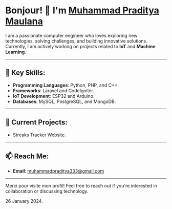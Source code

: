# Bonjour! 👋 I'm [Muhammad Praditya Maulana](https://github.com/mpradityamaulana)

I am a passionate computer engineer who loves exploring new technologies, solving challenges, and building innovative solutions. Currently, I am actively working on projects related to **IoT** and **Machine Learning**.

---

## 🌟 Key Skills:
- **Programming Languages**: Python, PHP, and C++.
- **Frameworks**: Laravel and CodeIgniter.
- **IoT Development**: ESP32 and Arduino.
- **Databases**: MySQL, PostgreSQL, and MongoDB.

---

## 🌱 Current Projects:
- Streaks Tracker Website.

---

## 📫 Reach Me:
- **Email**: muhammadpraditya333@gmail.com

---

Merci pour visite mon profil! Feel free to reach out if you're interested in collaboration or discussing technology.

26 January 2024.
<!---
mpradityamaulana/mpradityamaulana is a ✨ special ✨ repository because its `README.md` (this file) appears on your GitHub profile.
You can click the Preview link to take a look at your changes.
--->
